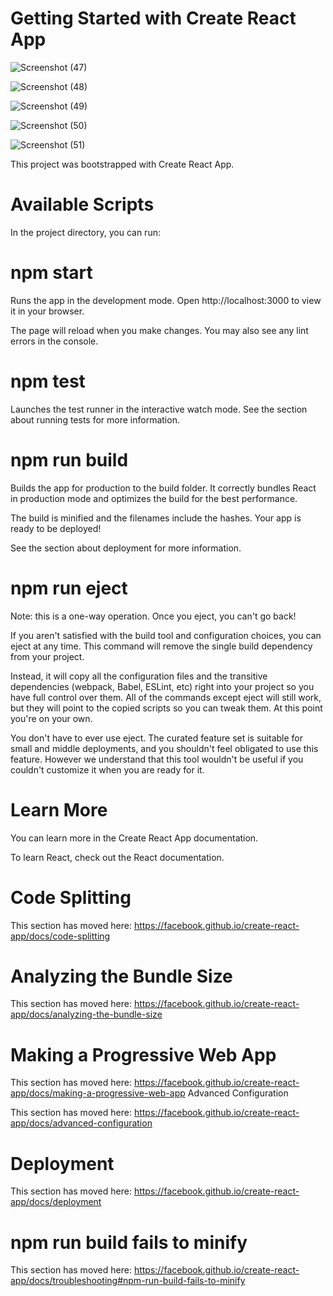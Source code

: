  # Getting Started with Create React App

![Screenshot (47)](https://github.com/user-attachments/assets/d8298d17-6dbe-47dc-bd57-44f3d6d0bd12)

![Screenshot (48)](https://github.com/user-attachments/assets/d6fb018a-065f-46ec-a70b-b4ad52848cd5)

![Screenshot (49)](https://github.com/user-attachments/assets/0449a557-9360-4d40-9137-26b452fabc9c)


![Screenshot (50)](https://github.com/user-attachments/assets/175f4ff2-5efa-4c5d-b2e3-4690e6bf6790)

![Screenshot (51)](https://github.com/user-attachments/assets/a1fd16a8-2949-4eba-a1bd-60f3ca7d2d86)

 This project was bootstrapped with Create React App.
 
 # Available Scripts

In the project directory, you can run:
 # npm start

Runs the app in the development mode.
Open http://localhost:3000 to view it in your browser.

The page will reload when you make changes.
You may also see any lint errors in the console.
 # npm test

Launches the test runner in the interactive watch mode.
See the section about running tests for more information.
# npm run build

Builds the app for production to the build folder.
It correctly bundles React in production mode and optimizes the build for the best performance.

The build is minified and the filenames include the hashes.
Your app is ready to be deployed!

See the section about deployment for more information.
# npm run eject

Note: this is a one-way operation. Once you eject, you can't go back!

If you aren't satisfied with the build tool and configuration choices, you can eject at any time. This command will remove the single build dependency from your project.

Instead, it will copy all the configuration files and the transitive dependencies (webpack, Babel, ESLint, etc) right into your project so you have full control over them. All of the commands except eject will still work, but they will point to the copied scripts so you can tweak them. At this point you're on your own.

You don't have to ever use eject. The curated feature set is suitable for small and middle deployments, and you shouldn't feel obligated to use this feature. However we understand that this tool wouldn't be useful if you couldn't customize it when you are ready for it.
 # Learn More

You can learn more in the Create React App documentation.

To learn React, check out the React documentation.
 # Code Splitting

This section has moved here: https://facebook.github.io/create-react-app/docs/code-splitting
 # Analyzing the Bundle Size

This section has moved here: https://facebook.github.io/create-react-app/docs/analyzing-the-bundle-size
 # Making a Progressive Web App

This section has moved here: https://facebook.github.io/create-react-app/docs/making-a-progressive-web-app
Advanced Configuration

This section has moved here: https://facebook.github.io/create-react-app/docs/advanced-configuration
 # Deployment

This section has moved here: https://facebook.github.io/create-react-app/docs/deployment
 # npm run build fails to minify

This section has moved here: https://facebook.github.io/create-react-app/docs/troubleshooting#npm-run-build-fails-to-minify
